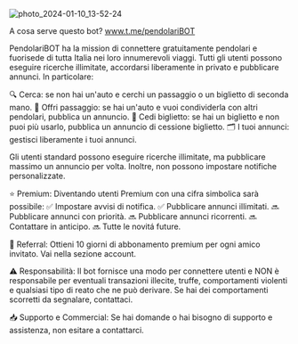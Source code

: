 ![photo_2024-01-10_13-52-24](https://github.com/rosscript/PendolariBOT/assets/127686871/71b20aef-1ade-4dfa-8922-da991b236667)

A cosa serve questo bot? www.t.me/pendolariBOT

PendolariBOT ha la mission di connettere gratuitamente pendolari e fuorisede di tutta Italia nei loro innumerevoli viaggi.
Tutti gli utenti possono eseguire ricerche illimitate, accordarsi liberamente in privato e pubblicare annunci.
In particolare:

🔍 Cerca: se non hai un'auto e cerchi un passaggio o un biglietto di seconda mano.
🚗 Offri passaggio: se hai un'auto e vuoi condividerla con altri pendolari, pubblica un annuncio.
🎫 Cedi biglietto: se hai un biglietto e non puoi più usarlo, pubblica un annuncio di cessione biglietto.
🗂 I tuoi annunci: gestisci liberamente i tuoi annunci.

Gli utenti standard possono eseguire ricerche illimitate, ma pubblicare massimo un annuncio per volta. Inoltre, non possono impostare notifiche personalizzate.

⭐️ Premium:
Diventando utenti Premium con una cifra simbolica sarà possibile:
✅ Impostare avvisi di notifica.
✅ Pubblicare annunci illimitati.
🔜 Pubblicare annunci con priorità.
🔜 Pubblicare annunci ricorrenti.
🔜 Contattare in anticipo.
🔜 Tutte le novitá future.

👥 Referral:
Ottieni 10 giorni di abbonamento premium per ogni amico invitato. Vai nella sezione account.

⚠️ Responsabilità:
Il bot fornisce una modo per connettere utenti e NON è responsabile per eventuali transazioni illecite, truffe, comportamenti violenti e qualsiasi tipo di reato che ne può derivare. Se hai dei comportamenti scorretti da segnalare, contattaci.

📥 Supporto e Commercial:
Se hai domande o hai bisogno di supporto e assistenza, non esitare a contattarci.
